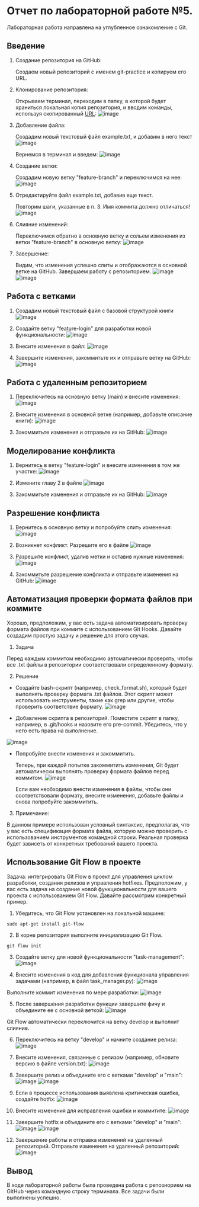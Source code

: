 # Отчет по лабораторной работе №5.
Лабораторная работа направлена на углубленное ознакомление с Git.

## Введение

1. Создание репозитория на GitHub:

    Создаем новый репозиторий с именем git-practice и копируем его URL.

2. Клонирование репозитория:

    Открываем терминал, переходим в папку, в которой будет храниться локальная копия репозитория, и вводим команды, используя скопированный [URL](https://github.com/kathykkKk/git-practice.git):
![image](pic1.png)

3. Добавление файла:

    Создадим новый текстовый файл example.txt, и добавим в него текст
![image](pic2.png)

    Вернемся в терминал и введем:
![image](pic3.png)

4. Создание ветки:

    Создадим новую ветку "feature-branch" и переключимся на нее:
![image](pic4.png)

5. Отредактируйте файл example.txt, добавив еще текст.

    Повторим шаги, указанные в п. 3. Имя коммита должно отличаться!
![image](pic5.png)

6. Слияние изменений:

    Переключимся обратно в основную ветку и сольем изменения из ветки "feature-branch" в основную ветку:
![image](pic6.png)

7. Завершение:

    Видим, что изменения успешно слиты и отображаются в основной ветке на GitHub. Завершаем работу с репозиторием.
![image](pic7.png)
![image](pic8.png)

## Работа с ветками

1. Создадим новый текстовый файл с базовой структурой книги
   ![image](pic9.png)

3. Создайте ветку "feature-login" для разработки новой функциональности:
![image](pic10.png)

3. Внесите изменения в файл:
![image](pic11.png)

5. Завершите изменения, закоммитьте их и отправьте ветку на GitHub:
![image](pic12.png)

## Работа с удаленным репозиторием

1. Переключитесь на основную ветку (main) и внесите изменения:
![image](pic13.png)

2. Внесите изменения в основной ветке (например, добавьте описание книги):
![image](pic14.png)

3. Закоммитьте изменения и отправьте их на GitHub:
![image](pic15.png)

## Моделирование конфликта

1. Вернитесь в ветку "feature-login" и внесите изменения в том же участке:
![image](pic16.png)

2. Измените главу 2 в файле
![image](pic17.png)

3. Закоммитьте изменения и отправьте их на GitHub:
![image](pic18.png)

## Разрешение конфликта

1. Вернитесь в основную ветку и попробуйте слить изменения:
![image](pic19.png)

2. Возникнет конфликт. Разрешите его в файле
![image](pic20.png)

3. Разрешите конфликт, удалив метки и оставив нужные изменения:
![image](pic21.png)

4. Закоммитьте разрешение конфликта и отправьте изменения на GitHub:
![image](pic22.png)

## Автоматизация проверки формата файлов при коммите

Хорошо, предположим, у вас есть задача автоматизировать проверку формата файлов при коммите с использованием Git Hooks. Давайте создадим простую задачу и решение для этого случая.

1. Задача

Перед каждым коммитом необходимо автоматически проверять, чтобы все .txt файлы в репозитории соответствовали определенному формату.

2. Решение

  * Создайте bash-скрипт (например, check_format.sh), который будет выполнять проверку формата .txt файлов. Этот скрипт может использовать инструменты, такие как grep или другие, чтобы проверить соответствие формату.
![image](pic23.png)

  * Добавление скрипта в репозиторий.
    Поместите скрипт в папку, например, в .git/hooks и назовите его pre-commit. Убедитесь, что у него есть права на выполнение.

   ![image](pic24.png)

  * Попробуйте внести изменения и закоммитить.

    Теперь, при каждой попытке закоммитить изменения, Git будет автоматически выполнять проверку формата файлов перед коммитом. 
    ![image](pic25.png)

    Если вам необходимо внести изменения в файлы, чтобы они соответствовали формату, внесите изменения, добавьте файлы и снова попробуйте закоммитить. 

3. Примечание:

В данном примере использован условный синтаксис, предполагая, что у вас есть спецификация формата файла, которую можно проверить с использованием инструментов командной строки. Реальная проверка будет зависеть от конкретных требований вашего проекта.

## Использование Git Flow в проекте

Задача: интегрировать Git Flow в проект для управления циклом разработки, создания релизов и управления hotfixes. 
Предположим, у вас есть задача на создание новой функциональности для вашего проекта с использованием Git Flow. Давайте рассмотрим конкретный пример.

1. Убедитесь, что Git Flow установлен на локальной машине:

```
sudo apt-get install git-flow
```

2. В корне репозитория выполните инициализацию Git Flow.

```
git flow init
```

3. Создайте ветку для новой функциональности "task-management":
![image](pic26.png)

5. Внесите изменения в код для добавления функционала управления задачами (например, в файл task_manager.py):
![image](pic27.png)

Выполните коммит изменения по мере разработки:
![image](pic28.png)

5. После завершения разработки функции завершите фичу и объедините ее с основной веткой:
![image](pic29.png)

Git Flow автоматически переключится на ветку develop и выполнит слияние.

6. Переключитесь на ветку "develop" и начните создание релиза:
![image](pic30.png)

7. Внесите изменения, связанные с релизом (например, обновите версию в файле version.txt):
![image](pic31.png)

8. Завершите релиз и объедините его с ветками "develop" и "main":
![image](pic32.png)
![image](pic33.png)

10. Если в процессе использования выявлена критическая ошибка, создайте hotfix:
![image](pic34.png)

10. Внесите изменения для исправления ошибки и коммитите:
![image](pic35.png)

11. Завершите hotfix и объедините его с ветками "develop" и "main":
![image](pic36.png)
![image](pic37.png)

13. Завершение работы и отправка изменений на удаленный репозиторий. Отправьте изменения на удаленный репозиторий:
![image](pic38.png)

## Вывод
В ходе лабораторной работы была проведена работа с репозиорием на GitHub через командную строку терминала. Все задачи были выполнены успешно.

